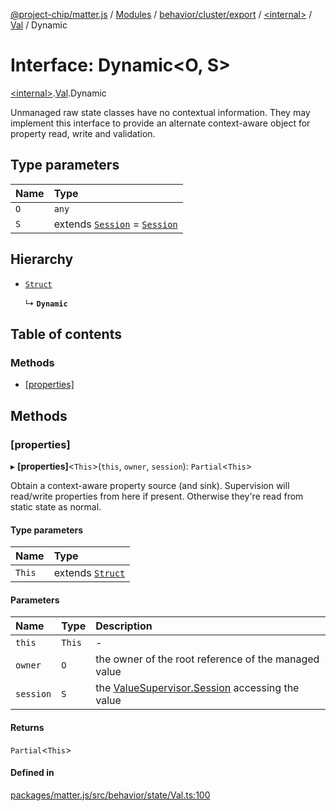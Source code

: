 [@project-chip/matter.js](../README.md) / [Modules](../modules.md) / [behavior/cluster/export](../modules/behavior_cluster_export.md) / [\<internal\>](../modules/behavior_cluster_export._internal_.md) / [Val](../modules/behavior_cluster_export._internal_.Val.md) / Dynamic

# Interface: Dynamic\<O, S\>

[\<internal\>](../modules/behavior_cluster_export._internal_.md).[Val](../modules/behavior_cluster_export._internal_.Val.md).Dynamic

Unmanaged raw state classes have no contextual information.  They may implement this interface to provide an
alternate context-aware object for property read, write and validation.

## Type parameters

| Name | Type |
| :------ | :------ |
| `O` | `any` |
| `S` | extends [`Session`](behavior_cluster_export._internal_.Session.md) = [`Session`](behavior_cluster_export._internal_.Session.md) |

## Hierarchy

- [`Struct`](../modules/behavior_cluster_export._internal_.md#struct)

  ↳ **`Dynamic`**

## Table of contents

### Methods

- [[properties]](behavior_cluster_export._internal_.Val.Dynamic.md#[properties])

## Methods

### [properties]

▸ **[properties]**\<`This`\>(`this`, `owner`, `session`): `Partial`\<`This`\>

Obtain a context-aware property source (and sink).  Supervision will read/write properties from here if
present.  Otherwise they're read from static state as normal.

#### Type parameters

| Name | Type |
| :------ | :------ |
| `This` | extends [`Struct`](../modules/behavior_cluster_export._internal_.md#struct) |

#### Parameters

| Name | Type | Description |
| :------ | :------ | :------ |
| `this` | `This` | - |
| `owner` | `O` | the owner of the root reference of the managed value |
| `session` | `S` | the [ValueSupervisor.Session](behavior_cluster_export._internal_.Session.md) accessing the value |

#### Returns

`Partial`\<`This`\>

#### Defined in

[packages/matter.js/src/behavior/state/Val.ts:100](https://github.com/project-chip/matter.js/blob/6d3b6a5d957d88a9231d6ecab4bb41f8133112be/packages/matter.js/src/behavior/state/Val.ts#L100)
